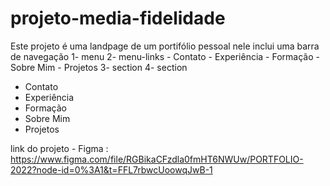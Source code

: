 # projeto-media-fidelidade

Este projeto é uma landpage de um portifólio pessoal 
nele inclui uma barra de navegação 
1- menu 
2- menu-links - Contato - Experiência - Formação - Sobre Mim - Projetos 
3- section 
4- section 
- Contato 
- Experiência 
- Formação 
- Sobre Mim 
- Projetos 

link do projeto - Figma : https://www.figma.com/file/RGBikaCFzdla0fmHT6NWUw/PORTFOLIO-2022?node-id=0%3A1&t=FFL7rbwcUoowqJwB-1
